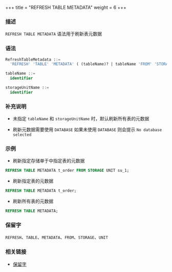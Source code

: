 +++
title = "REFRESH TABLE METADATA"
weight = 6
+++

### 描述

`REFRESH TABLE METADATA` 语法用于刷新表元数据

### 语法

```sql
RefreshTableMetadata ::=
  'REFRESH' 'TABLE' 'METADATA' ( (tableName)? | tableName 'FROM' 'STORAGE' 'UNIT' storageUnitName)?

tableName ::=
  identifier

storageUnitName ::=
  identifier
```

### 补充说明

- 未指定 `tableName` 和 `storageUnitName` 时，默认刷新所有表的元数据

- 刷新元数据需要使用 `DATABASE` 如果未使用 `DATABASE` 则会提示 `No database selected`

### 示例

- 刷新指定存储单于中指定表的元数据

```sql
REFRESH TABLE METADATA t_order FROM STORAGE UNIT su_1;
```

- 刷新指定表的元数据

```sql
REFRESH TABLE METADATA t_order;
```

- 刷新所有表的元数据

```sql
REFRESH TABLE METADATA;
```

### 保留字

`REFRESH`、`TABLE`、`METADATA`、`FROM`、`STORAGE`、`UNIT`

### 相关链接

- [保留字](/cn/reference/distsql/syntax/reserved-word/)